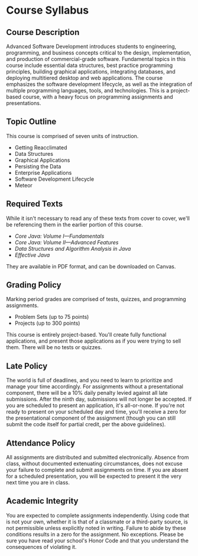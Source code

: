 # Course Syllabus

## Course Description

Advanced Software Development introduces students to engineering, programming, and business concepts critical to the design, implementation, and production of commercial-grade software. Fundamental topics in this course include essential data structures, best practice programming principles, building graphical applications, integrating databases, and deploying multitiered desktop and web applications. The course emphasizes the software development lifecycle, as well as the integration of multiple programming languages, tools, and technologies. This is a project-based course, with a heavy focus on programming assignments and presentations.

## Topic Outline

This course is comprised of seven units of instruction.

* Getting Reacclimated
* Data Structures
* Graphical Applications
* Persisting the Data
* Enterprise Applications
* Software Development Lifecycle
* Meteor

## Required Texts

While it isn't necessary to read any of these texts from cover to cover, we'll be referencing them in the earlier portion of this course.

* _Core Java: Volume I—Fundamentals_
* _Core Java: Volume II—Advanced Features_
* _Data Structures and Algorithm Analysis in Java_
* _Effective Java_

They are available in PDF format, and can be downloaded on Canvas.

## Grading Policy

Marking period grades are comprised of tests, quizzes, and programming assignments.

* Problem Sets \(up to 75 points\)
* Projects \(up to 300 points\)

This course is entirely project-based. You'll create fully functional applications, and present those applications as if you were trying to sell them. There will be no tests or quizzes.

## Late Policy

The world is full of deadlines, and you need to learn to prioritize and manage your time accordingly. For assignments without a presentational component, there will be a 10% daily penalty levied against all late submissions. After the ninth day, submissions will not longer be accepted. If you are scheduled to present an application, it's all-or-none. If you're not ready to present on your scheduled day and time, you'll receive a zero for the presentational component of the assignment \(though you can still submit the code itself for partial credit, per the above guidelines\).

## Attendance Policy

All assignments are distributed and submitted electronically. Absence from class, without documented extenuating circumstances, does not excuse your failure to complete and submit assignments on time. If you are absent for a scheduled presentation, you will be expected to present it the very next time you are in class.

## Academic Integrity

You are expected to complete assignments independently. Using code that is not your own, whether it is that of a classmate or a third-party source, is not permissible unless explicitly noted in writing. Failure to abide by these conditions results in a zero for the assignment. No exceptions. Please be sure you have read your school's Honor Code and that you understand the consequences of violating it.

